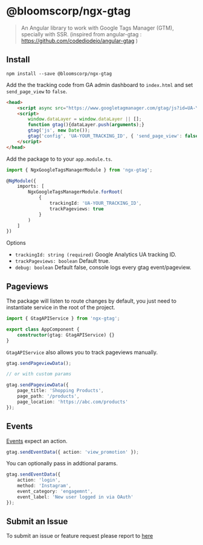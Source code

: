 # @bloomscorp/ngx-gtag

> An Angular library to work with Google Tags Manager (GTM), specially with SSR. (inspired from angular-gtag : https://github.com/codediodeio/angular-gtag )

## Install
```
npm install --save @bloomscorp/ngx-gtag
```

Add the the tracking code from GA admin dashboard to `index.html` and set `send_page_view` to `false`.

```html
<head>
	<script async src="https://www.googletagmanager.com/gtag/js?id=UA-YOUR_TRACKING_ID"></script>
	<script>
		window.dataLayer = window.dataLayer || [];
		function gtag(){dataLayer.push(arguments);}
		gtag('js', new Date());
		gtag('config', 'UA-YOUR_TRACKING_ID', { 'send_page_view': false });
	</script>
</head>
```

Add the package to to your `app.module.ts`.

```typescript
import { NgxGoogleTagsManagerModule } from 'ngx-gtag';

@NgModule({
	imports: [
		NgxGoogleTagsManagerModule.forRoot(
			{
				trackingId: 'UA-YOUR_TRACKING_ID',
				trackPageviews: true
			}
		)
	]
})
```

Options

* `trackingId: string (required)` Google Analytics UA tracking ID.
* `trackPageviews: boolean` Default true.
* `debug: boolean` Default false, console logs every gtag event/pageview.

## Pageviews
The package will listen to route changes by default, you just need to instantiate service in the root of the project.

```typescript
import { GtagAPIService } from 'ngx-gtag';

export class AppComponent {
	constructor(gtag: GtagAPIService) {}
}
```
`GtagAPIService` also allows you to track pageviews manually.

```typescript
gtag.sendPageviewData();

// or with custom params

gtag.sendPageviewData({
	page_title: 'Shopping Products',
	page_path: '/products',
	page_location: 'https://abc.com/products'
});

```

## Events

[Events] expect an action.

```typescript
gtag.sendEventData({ action: 'view_promotion' });
```
You can optionally pass in addtional params.

```typescript
gtag.sendEventData({
	action: 'login',
	method: 'Instagram',
	event_category: 'engagemnt',
	event_label: 'New user logged in via OAuth'
});
```

[events]: https://developers.google.com/analytics/devguides/collection/gtagjs/events


## Submit an Issue

To submit an issue or feature request please report to [here](https://github.com/bloomscorp/ngx-google-tags-manager/issues)
